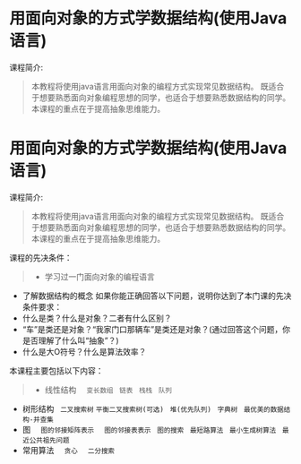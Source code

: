 # 用面向对象的方式学数据结构(使用Java语言)

课程简介:
>本教程将使用java语言用面向对象的编程方式实现常见数据结构。
既适合于想要熟悉面向对象编程思想的同学，也适合于想要熟悉数据结构的同学。本课程的重点在于提高抽象思维能力。

# 用面向对象的方式学数据结构(使用Java语言)

课程简介:
>本教程将使用java语言用面向对象的编程方式实现常见数据结构。
既适合于想要熟悉面向对象编程思想的同学，也适合于想要熟悉数据结构的同学。本课程的重点在于提高抽象思维能力。

课程的先决条件：
>- 学习过一门面向对象的编程语言
- 了解数据结构的概念
如果你能正确回答以下问题，说明你达到了本门课的先决条件要求：
- 什么是类？什么是对象？二者有什么区别？
- “车”是类还是对象？“我家门口那辆车”是类还是对象？(通过回答这个问题，你是否理解了什么叫“抽象”？)
- 什么是大O符号？什么是算法效率？

本课程主要包括以下内容：
>- 线性结构
    `  变长数组`
    `  链表 `
    `  栈栈 `
    `  队列 `
- 树形结构
    ` 二叉搜索树`
    ` 平衡二叉搜索树(可选) `
    `  堆(优先队列) `
    `  字典树 `
    `  最优美的数据结构-并查集 `
- 图
    `  图的邻接矩阵表示`
    `  图的邻接表表示`
    `  图的搜索 `
    `  最短路算法 `
    `  最小生成树算法 `
    `  最近公共祖先问题 `
- 常用算法
    `  贪心`
    `  二分搜索`
    